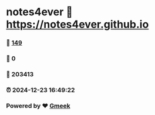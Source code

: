 # notes4ever :link: https://notes4ever.github.io 
### :page_facing_up: [149](https://notes4ever.github.io/tag.html) 
### :speech_balloon: 0 
### :hibiscus: 203413 
### :alarm_clock: 2024-12-23 16:49:22 
### Powered by :heart: [Gmeek](https://github.com/Meekdai/Gmeek)
